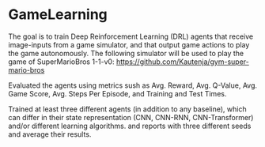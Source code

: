 # GameLearning
The goal is to train Deep Reinforcement Learning (DRL) agents that receive image-inputs from a game simulator, and that output game actions to play the game autonomously. The following simulator will be used to play the game of SuperMarioBros 1-1-v0: https://github.com/Kautenja/gym-super-mario-bros

Evaluated the agents using metrics sush as Avg. Reward, Avg. Q-Value, Avg. Game Score, Avg. Steps Per Episode, and Training and Test Times.

Trained at least three different agents (in addition to any baseline), which can differ in their state representation (CNN, CNN-RNN, CNN-Transformer) and/or different learning algorithms. and reports with three different seeds and average their results.

